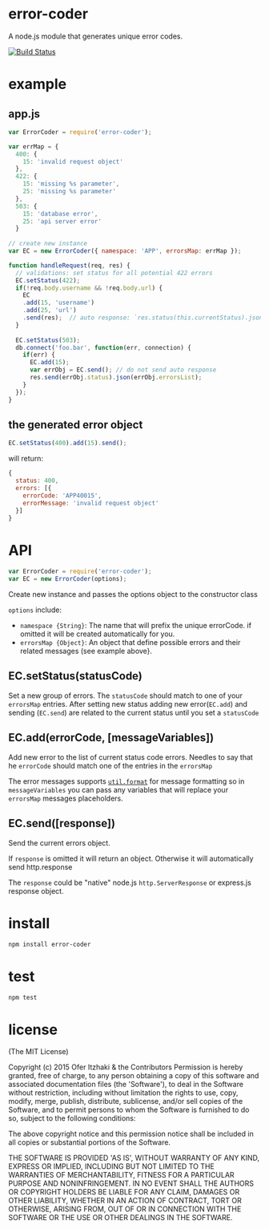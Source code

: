 
# error-coder
A node.js module that generates unique error codes.

[![Build Status](https://drone.io/github.com/oferitz/error-coder/status.png)](https://drone.io/github.com/oferitz/error-coder/latest)

# example

## app.js

```js
var ErrorCoder = require('error-coder');

var errMap = {
  400: {
    15: 'invalid request object'
  },
  422: {
    15: 'missing %s parameter',
    25: 'missing %s parameter'
  },
  503: {
    15: 'database error',
    25: 'api server error'
  }
 
// create new instance
var EC = new ErrorCoder({ namespace: 'APP', errorsMap: errMap });

function handleRequest(req, res) {
  // validations: set status for all potential 422 errors
  EC.setStatus(422);
  if(!req.body.username && !req.body.url) {
    EC
    .add(15, 'username')
    .add(25, 'url')
    .send(res);  // auto response: `res.status(this.currentStatus).json(generatedErrorsObject)`
  }
  
  EC.setStatus(503);
  db.connect('foo.bar', function(err, connection) {
    if(err) {
      EC.add(15);
      var errObj = EC.send(); // do not send auto response
      res.send(errObj.status).json(errObj.errorsList);
    }
  });
}
```

## the generated error object

```js
EC.setStatus(400).add(15).send();
```
will return:

```js
{
  status: 400,
  errors: [{
    errorCode: 'APP40015',
    errorMessage: 'invalid request object'
  }]
}
```

# API

```js
var ErrorCoder = require('error-coder');
var EC = new ErrorCoder(options);
```

Create new instance and passes the options object to the constructor class

`options` include:
  * `namespace {String}`: The name that will prefix the unique errorCode.
    if omitted it will be created automatically for you. 
  * `errorsMap {Object}`: An object that define possible errors and their related messages (see example above}.

  
## EC.setStatus(statusCode)

Set a new group of errors. The `statusCode` should match to one of your `errorsMap` entries. 
After setting new status adding new error(`EC.add`) and sending (`EC.send`)
are related to the current status until you set a `statusCode`


## EC.add(errorCode, [messageVariables])

Add new error to the list of current status code errors. Needles to say that he `errorCode` should match one of the entries in the `errorsMap`

The error messages supports [`util.format`](https://nodejs.org/api/util.html#util_util_format_format) for message formatting
so in `messageVariables` you can pass any variables that will replace your `errorsMap` messages placeholders.

## EC.send([response])

Send the current errors object.

If `response` is omitted it will return an object. Otherwise it will automatically send http.response

The `response` could be "native" node.js `http.ServerResponse` or express.js response object.


# install

```
npm install error-coder
```

# test

```
npm test
```
# license

(The MIT License)

Copyright (c) 2015 Ofer Itzhaki & the Contributors
Permission is hereby granted, free of charge, to any person obtaining a copy of this software and associated documentation files (the 'Software'), to deal in the Software without restriction, including without limitation the rights to use, copy, modify, merge, publish, distribute, sublicense, and/or sell copies of the Software, and to permit persons to whom the Software is furnished to do so, subject to the following conditions:

The above copyright notice and this permission notice shall be included in all copies or substantial portions of the Software.

THE SOFTWARE IS PROVIDED 'AS IS', WITHOUT WARRANTY OF ANY KIND, EXPRESS OR IMPLIED, INCLUDING BUT NOT LIMITED TO THE WARRANTIES OF MERCHANTABILITY, FITNESS FOR A PARTICULAR PURPOSE AND NONINFRINGEMENT. IN NO EVENT SHALL THE AUTHORS OR COPYRIGHT HOLDERS BE LIABLE FOR ANY CLAIM, DAMAGES OR OTHER LIABILITY, WHETHER IN AN ACTION OF CONTRACT, TORT OR OTHERWISE, ARISING FROM, OUT OF OR IN CONNECTION WITH THE SOFTWARE OR THE USE OR OTHER DEALINGS IN THE SOFTWARE.
